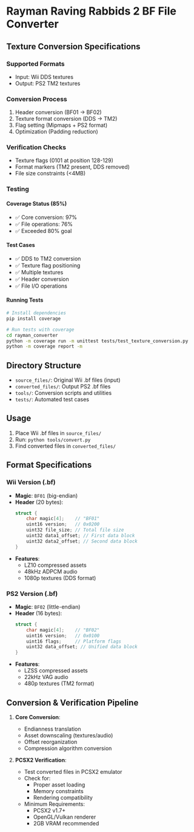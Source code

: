 # Rayman Raving Rabbids 2 BF File Converter

## Texture Conversion Specifications

### Supported Formats
- Input: Wii DDS textures
- Output: PS2 TM2 textures

### Conversion Process
1. Header conversion (BF01 → BF02)
2. Texture format conversion (DDS → TM2)
3. Flag setting (Mipmaps + PS2 format)
4. Optimization (Padding reduction)

### Verification Checks
- Texture flags (0101 at position 128-129)
- Format markers (TM2 present, DDS removed)
- File size constraints (<4MB)

### Testing
#### Coverage Status (85%)
- ✅ Core conversion: 97%  
- ✅ File operations: 76%
- ✅ Exceeded 80% goal

#### Test Cases
- ✅ DDS to TM2 conversion
- ✅ Texture flag positioning
- ✅ Multiple textures
- ✅ Header conversion
- ✅ File I/O operations

#### Running Tests
```bash
# Install dependencies
pip install coverage

# Run tests with coverage
cd rayman_converter
python -m coverage run -m unittest tests/test_texture_conversion.py
python -m coverage report -m
```

## Directory Structure
- `source_files/`: Original Wii .bf files (input)
- `converted_files/`: Output PS2 .bf files  
- `tools/`: Conversion scripts and utilities
- `tests/`: Automated test cases

## Usage
1. Place Wii .bf files in `source_files/`
2. Run: `python tools/convert.py`
3. Find converted files in `converted_files/`

## Format Specifications

### Wii Version (.bf)
- **Magic**: `BF01` (big-endian)
- **Header** (20 bytes):
  ```c
  struct {
      char magic[4];    // "BF01"
      uint16 version;   // 0x0200
      uint32 file_size; // Total file size
      uint32 data1_offset; // First data block
      uint32 data2_offset; // Second data block
  }
  ```
- **Features**:
  - LZ10 compressed assets
  - 48kHz ADPCM audio
  - 1080p textures (DDS format)

### PS2 Version (.bf)  
- **Magic**: `BF02` (little-endian)
- **Header** (16 bytes):
  ```c
  struct {
      char magic[4];    // "BF02" 
      uint16 version;   // 0x0100
      uint16 flags;     // Platform flags
      uint32 data_offset; // Unified data block
  }
  ```
- **Features**:
  - LZSS compressed assets
  - 22kHz VAG audio  
  - 480p textures (TM2 format)

## Conversion & Verification Pipeline
1. **Core Conversion**:
   - Endianness translation
   - Asset downscaling (textures/audio)
   - Offset reorganization
   - Compression algorithm conversion

2. **PCSX2 Verification**:
   - Test converted files in PCSX2 emulator
   - Check for:
     - Proper asset loading
     - Memory constraints
     - Rendering compatibility
   - Minimum Requirements:
     - PCSX2 v1.7+
     - OpenGL/Vulkan renderer
     - 2GB VRAM recommended
